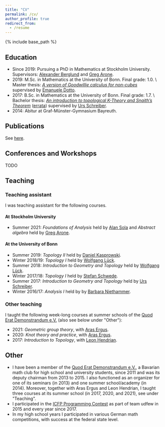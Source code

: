 ```yaml
---
title: "CV"
permalink: /cv/
author_profile: true
redirect_from:
  - /resume
---
```


{% include base_path %}

## Education

* Since 2019: Pursuing a PhD in Mathematics at Stockholm University. Supervisors: [Alexander Berglund](https://staff.math.su.se/alexb/) and [Greg Arone](https://www.su.se/english/profiles/graro-1.250967).
* 2019: M.Sc. in Mathematics at the University of Bonn. Final grade: 1.0. \\
Master thesis: [_A version of Goodwillie calculus for non-cubes_](/files/Robin_Stoll_master_thesis.pdf) supervised by [Emanuele Dotto](https://warwick.ac.uk/fac/sci/maths/people/staff/dotto/).
* 2017: B.Sc. in Mathematics at the University of Bonn. Final grade: 1.7. \\
Bachelor thesis: [_An introduction to topological K-Theory and Snaith’s Theorem_](Robin_Stoll_bachelor_thesis.pdf) ([errata](Robin_Stoll_bachelor_thesis_errata.pdf)) supervised by [Urs Schreiber](https://ncatlab.org/nlab/show/Urs+Schreiber).
* 2014: Abitur at Graf-Münster-Gymnasium Bayreuth.

## Publications

See [here](/publications/).

## Conferences and Workshops

TODO

## Teaching

### Teaching assistant

I was teaching assistant for the following courses.

#### At Stockholm University

* Summer 2021: _Foundations of Analysis_ held by [Alan Sola](https://staff.math.su.se/sola/) and _Abstract algebra_ held by [Greg Arone](https://www.su.se/english/profiles/graro-1.250967).

#### At the University of Bonn

* Summer 2019: _Topology II_ held by [Daniel Kasprowski](http://www.math.uni-bonn.de/people/daniel/).
* Winter 2018/19: _Topology I_ held by [Wolfgang Lück](https://www.him.uni-bonn.de/lueck/).
* Summer 2018: _Introduction to Geometry and Topology_ held by [Wolfgang Lück](https://www.him.uni-bonn.de/lueck/).
* Winter 2017/18: _Topology I_ held by [Stefan Schwede](http://www.math.uni-bonn.de/people/schwede/).
* Summer 2017: _Introduction to Geometry and Topology_ held by [Urs Schreiber](https://ncatlab.org/nlab/show/Urs+Schreiber).
* Winter 2016/17: _Analysis I_ held by by [Barbara Niethammer](https://www.iam.uni-bonn.de/niethammer).

### Other teaching

I taught the following week-long courses at summer schools of the [Quod Erat Demonstrandum e.V.](https://qed-verein.de/) (also see below under "Other"):

* 2021: _Geometric group theory_, with [Aras Ergus](https://aergus.net/).
* 2020: _Knot theory and practice_, with [Aras Ergus](https://aergus.net/).
* 2017: _Introduction to Topology_, with [Leon Hendrian](http://hendrian.net).

## Other

* I have been a member of the [Quod Erat Demonstrandum e.V.](https://qed-verein.de/), a Bavarian math club for high school and university students, since 2011 and was its deputy chairman from 2013 to 2015.
I also functioned as an organizer for one of its seminars (in 2013) and one summer school/academy (in 2014).
Moreover, together with Aras Ergus and Leon Hendrian, I taught three courses at its summer school (in 2017, 2020, and 2021), see under "Teaching".
* I participated in the [ICFP Programming Contest](https://www.icfpconference.org/contest.html) as part of team udfew in 2015 and every year since 2017.
* In my high school years I participated in various German math competitions, with success at the federal state level.
